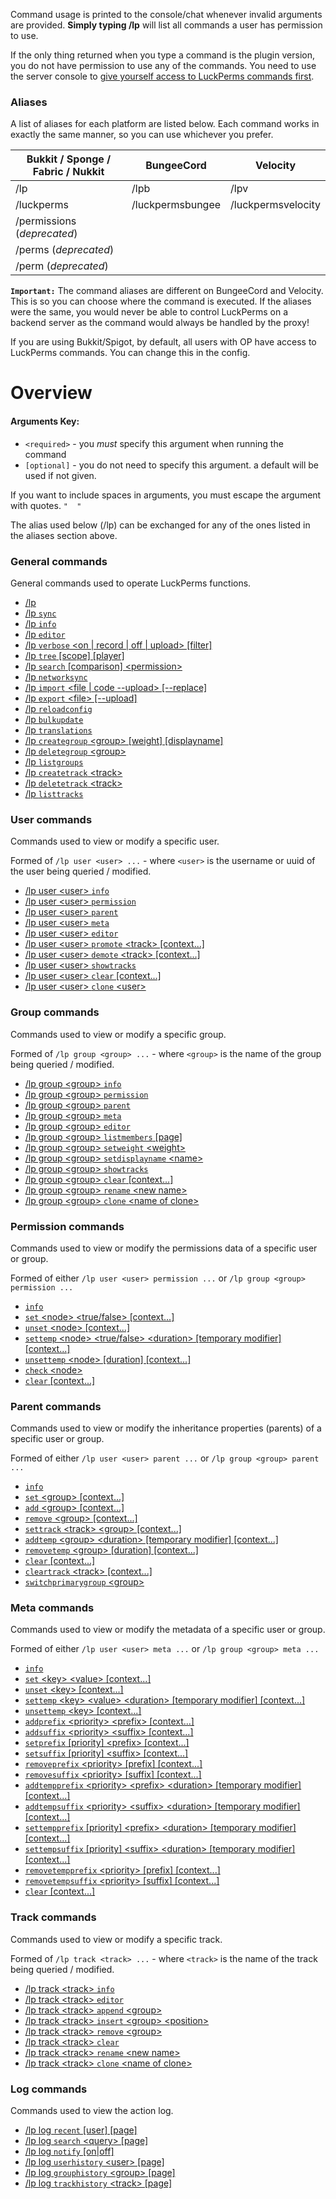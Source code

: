 Command usage is printed to the console/chat whenever invalid arguments are provided. **Simply typing /lp** will list all commands a user has permission to use.

If the only thing returned when you type a command is the plugin version, you do not have permission to use any of the commands. You need to use the server console to [give yourself access to LuckPerms commands first](Usage#granting-full-access-to-modify-permissions).

### Aliases
A list of aliases for each platform are listed below. Each command works in exactly the same manner, so you can use whichever you prefer.

| Bukkit / Sponge / Fabric / Nukkit | BungeeCord       | Velocity           |
| --------------------------------- | ---------------- | ------------------ |
| /lp                               | /lpb             | /lpv               |
| /luckperms                        | /luckpermsbungee | /luckpermsvelocity |
| /permissions (*deprecated*)       |                  |                    |
| /perms (*deprecated*)             |                  |                    |
| /perm (*deprecated*)              |                  |                    |

**`Important:`** The command aliases are different on BungeeCord and Velocity. This is so you can choose where the command is executed. If the aliases were the same, you would never be able to control LuckPerms on a backend server as the command would always be handled by the proxy!

If you are using Bukkit/Spigot, by default, all users with OP have access to LuckPerms commands. You can change this in the config.

# Overview
#### Arguments Key:
* `<required>` - you *must* specify this argument when running the command
* `[optional]` - you do not need to specify this argument. a default will be used if not given.

If you want to include spaces in arguments, you must escape the argument with quotes. `"  "`

The alias used below (/lp) can be exchanged for any of the ones listed in the aliases section above.

### General commands
General commands used to operate LuckPerms functions.

*  [/lp](General-Commands#lp)
*  [/lp `sync`](General-Commands#lp-sync)
*  [/lp `info`](General-Commands#lp-info)
*  [/lp `editor`](General-Commands#lp-editor-type)
*  [/lp `verbose` \<on | record | off | upload\> [filter]](General-Commands#lp-verbose-onrecordoffupload-filter)
*  [/lp `tree` [scope] [player]](General-Commands#lp-tree-scope-player)
*  [/lp `search` [comparison] \<permission\>](General-Commands#lp-search-comparison-permission)
*  [/lp `networksync`](General-Commands#lp-networksync)
*  [/lp `import` \<file | code --upload\> [--replace]](General-Commands#lp-import-filecode---upload---replace)
*  [/lp `export` \<file\> [--upload]](General-Commands#lp-export-file--upload)
*  [/lp `reloadconfig`](General-Commands#lp-reloadconfig)
*  [/lp `bulkupdate`](General-Commands#lp-bulkupdate-data-type-action-action-field-action-value-constraints)
*  [/lp `translations`](General-Commands#lp-translations)
*  [/lp `creategroup` \<group\> [weight] [displayname]](General-Commands#lp-creategroup-name-weight-displayname)
*  [/lp `deletegroup` \<group\>](General-Commands#lp-deletegroup-name)
*  [/lp `listgroups`](General-Commands#lp-listgroups)
*  [/lp `createtrack` \<track\>](General-Commands#lp-createtrack-name)
*  [/lp `deletetrack` \<track\>](General-Commands#lp-deletetrack-name)
*  [/lp `listtracks`](General-Commands#lp-listtracks)

### User commands
Commands used to view or modify a specific user.

Formed of `/lp user <user> ...` - where `<user>` is the username or uuid of the user being queried / modified.
*  [/lp user \<user\> `info`](User-Commands#lp-user-user-info)
*  [/lp user \<user\> `permission`](Permission-Commands)
*  [/lp user \<user\> `parent`](Parent-Commands)
*  [/lp user \<user\> `meta`](Meta-Commands)
*  [/lp user \<user\> `editor`](User-Commands#lp-user-user-editor)
*  [/lp user \<user\> `promote` \<track\> [context...]](User-Commands#lp-user-user-promote-track-context)
*  [/lp user \<user\> `demote` \<track\> [context...]](User-Commands#lp-user-user-demote-track-context)
*  [/lp user \<user\> `showtracks`](User-Commands#lp-user-user-showtracks)
*  [/lp user \<user\> `clear` [context...]](User-Commands#lp-user-user-clear-context)
*  [/lp user \<user\> `clone` \<user\>](User-Commands#lp-user-user-clone-user)

### Group commands
Commands used to view or modify a specific group.

Formed of `/lp group <group> ...` - where `<group>` is the name of the group being queried / modified.
*  [/lp group \<group\> `info`](Group-Commands#lp-group-group-info)
*  [/lp group \<group\> `permission`](Permission-Commands)
*  [/lp group \<group\> `parent`](Parent-Commands)
*  [/lp group \<group\> `meta`](Meta-Commands)
*  [/lp group \<group\> `editor`](Group-Commands#lp-group-group-editor)
*  [/lp group \<group\> `listmembers` [page]](Group-Commands#lp-group-group-listmembers-page)
*  [/lp group \<group\> `setweight` \<weight\>](Group-Commands#lp-group-group-setweight-weight)
*  [/lp group \<group\> `setdisplayname` \<name\>](Group-Commands#lp-group-group-setdisplayname-name)
*  [/lp group \<group\> `showtracks`](Group-Commands#lp-group-group-showtracks)
*  [/lp group \<group\> `clear` [context...]](Group-Commands#lp-group-group-clear-context)
*  [/lp group \<group\> `rename` \<new name\>](Group-Commands#lp-group-group-rename-new-name)
*  [/lp group \<group\> `clone` \<name of clone\>](Group-Commands#lp-group-group-clone-new-name)

### Permission commands
Commands used to view or modify the permissions data of a specific user or group.

Formed of either `/lp user <user> permission ...` or `/lp group <group> permission ...`
*  [`info`](Permission-Commands#lp-usergroup-usergroup-permission-info)
*  [`set` \<node\> \<true/false\> [context...]](Permission-Commands#lp-usergroup-usergroup-permission-set-node-truefalse-context)
*  [`unset` \<node\> [context...]](Permission-Commands#lp-usergroup-usergroup-permission-unset-node-context)
*  [`settemp` \<node\> \<true/false\> \<duration\> [temporary modifier] [context...]](Permission-Commands#lp-usergroup-usergroup-permission-settemp-node-truefalse-duration-temporary-modifier-context)
*  [`unsettemp` \<node\> [duration] [context...]](Permission-Commands#lp-usergroup-usergroup-permission-unsettemp-node-duration-context)
*  [`check` \<node\>](Permission-Commands#lp-usergroup-usergroup-permission-check-node)
*  [`clear` [context...]](Permission-Commands#lp-usergroup-usergroup-permission-clear-context)

### Parent commands
Commands used to view or modify the inheritance properties (parents) of a specific user or group.

Formed of either `/lp user <user> parent ...` or `/lp group <group> parent ...`
*  [`info`](Parent-Commands#lp-usergroup-usergroup-parent-info)
*  [`set` \<group\> [context...]](Parent-Commands#lp-usergroup-usergroup-parent-set-group-context)
*  [`add` \<group\> [context...]](Parent-Commands#lp-usergroup-usergroup-parent-add-group-context)
*  [`remove` \<group\> [context...]](Parent-Commands#lp-usergroup-usergroup-parent-remove-group-context)
*  [`settrack` \<track\> \<group\> [context...]](Parent-Commands#lp-usergroup-usergroup-parent-settrack-track-group-context)
*  [`addtemp` \<group\> \<duration\> [temporary modifier] [context...]](Parent-Commands#lp-usergroup-usergroup-parent-addtemp-group-duration-temporary-modifier-context)
*  [`removetemp` \<group\> [duration] [context...]](Parent-Commands#lp-usergroup-usergroup-parent-removetemp-group-duration-context)
*  [`clear` [context...]](Parent-Commands#lp-usergroup-usergroup-parent-clear-context)
*  [`cleartrack` \<track\> [context...]](Parent-Commands#lp-usergroup-usergroup-parent-cleartrack-track-context)
*  [`switchprimarygroup` \<group\>](Parent-Commands#lp-user-user-parent-switchprimarygroup-group)

### Meta commands
Commands used to view or modify the metadata of a specific user or group.

Formed of either `/lp user <user> meta ...` or `/lp group <group> meta ...`
*  [`info`](Meta-Commands#lp-usergroup-usergroup-meta-info)
*  [`set` \<key\> \<value\> [context...]](Meta-Commands#lp-usergroup-usergroup-meta-set-key-value-context)
*  [`unset` \<key\> [context...]](Meta-Commands#lp-usergroup-usergroup-meta-unset-key-value-context)
*  [`settemp` \<key\> \<value\> \<duration\> [temporary modifier] [context...]](Meta-Commands#lp-usergroup-usergroup-meta-settemp-key-value-duration-temporary-modifier-context)
*  [`unsettemp` \<key\> [context...]](Meta-Commands#lp-usergroup-usergroup-meta-unsettemp-key-context)
*  [`addprefix` \<priority\> \<prefix\> [context...]](Meta-Commands#lp-usergroup-usergroup-meta-addprefix-priority-prefix-context)
*  [`addsuffix` \<priority\> \<suffix\> [context...]](Meta-Commands#lp-usergroup-usergroup-meta-addsuffix-priority-suffix-context)
*  [`setprefix` [priority] \<prefix\> [context...]](Meta-Commands#lp-usergroup-usergroup-meta-setprefix-priority-prefix-context)
*  [`setsuffix` [priority] \<suffix\> [context...]](Meta-Commands#lp-usergroup-usergroup-meta-setsuffix-priority-suffix-context)
*  [`removeprefix` \<priority\> [prefix] [context...]](Meta-Commands#lp-usergroup-usergroup-meta-removeprefix-priority-prefix-context)
*  [`removesuffix` \<priority\> [suffix] [context...]](Meta-Commands#lp-usergroup-usergroup-meta-removesuffix-priority-suffix-context)
*  [`addtempprefix` \<priority\> \<prefix\> \<duration\> [temporary modifier] [context...]](Meta-Commands#lp-usergroup-usergroup-meta-addtempprefix-priority-prefix-duration-temporary-modifier-context)
*  [`addtempsuffix` \<priority\> \<suffix\> \<duration\> [temporary modifier] [context...]](Meta-Commands#lp-usergroup-usergroup-meta-addtempsuffix-priority-suffix-duration-temporary-modifier-context)
*  [`settempprefix` [priority] \<prefix\> \<duration\> [temporary modifier] [context...]](Meta-Commands#lp-usergroup-usergroup-meta-settempprefix-priority-prefix-duration-temporary-modifier-context)
*  [`settempsuffix` [priority] \<suffix\> \<duration\> [temporary modifier] [context...]](Meta-Commands#lp-usergroup-usergroup-meta-settempsuffix-priority-suffix-duration-temporary-modifier-context)
*  [`removetempprefix` \<priority\> [prefix] [context...]](Meta-Commands#lp-usergroup-usergroup-meta-removetempprefix-priority-prefix-context)
*  [`removetempsuffix` \<priority\> [suffix] [context...]](Meta-Commands#lp-usergroup-usergroup-meta-removetempsuffix-priority-suffix-context)
*  [`clear` [context...]](Meta-Commands#lp-usergroup-usergroup-meta-clear-context)

### Track commands
Commands used to view or modify a specific track.

Formed of `/lp track <track> ...` - where `<track>` is the name of the track being queried / modified.
*  [/lp track \<track\> `info`](Track-Commands#lp-track-track-info)
*  [/lp track \<track\> `editor`](Track-Commands#lp-track-track-editor)
*  [/lp track \<track\> `append` \<group\>](Track-Commands#lp-track-track-append-group)
*  [/lp track \<track\> `insert` \<group\> \<position\>](Track-Commands#lp-track-track-insert-group-position)
*  [/lp track \<track\> `remove` \<group\>](Track-Commands#lp-track-track-remove-group)
*  [/lp track \<track\> `clear`](Track-Commands#lp-track-track-clear)
*  [/lp track \<track\> `rename` \<new name\>](Track-Commands#lp-track-track-rename-new-name)
*  [/lp track \<track\> `clone` \<name of clone\>](Track-Commands#lp-track-track-clone-new-name)

### Log commands
Commands used to view the action log.
*  [/lp log `recent` [user] [page]](Log-Commands#lp-log-recent-user-page)
*  [/lp log `search` \<query\> [page]](Log-Commands#lp-log-search-query-page)
*  [/lp log `notify` [on|off]](Log-Commands#lp-log-notify-onoff)
*  [/lp log `userhistory` \<user\> [page]](Log-Commands#lp-log-userhistory-user-page)
*  [/lp log `grouphistory` \<group\> [page]](Log-Commands#lp-log-grouphistory-group-page)
*  [/lp log `trackhistory` \<track\> [page]](Log-Commands#lp-log-trackhistory-track-page)
